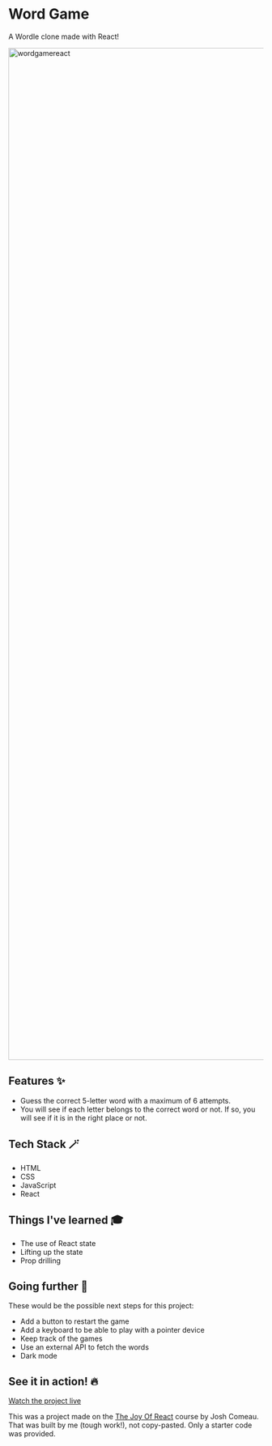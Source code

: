 # Word Game
A Wordle clone made with React!

<img width="2000" alt="wordgamereact" src="https://github.com/mariobarcelo/word-game/assets/44384270/c395149e-4150-4830-96d8-41fde67a6873">

## Features ✨

- Guess the correct 5-letter word with a maximum of 6 attempts.
- You will see if each letter belongs to the correct word or not. If so, you will see if it is in the right place or not.

## Tech Stack 🪄

- HTML
- CSS
- JavaScript
- React

## Things I've learned 🎓

- The use of React state
- Lifting up the state
- Prop drilling

## Going further 🚀
These would be the possible next steps for this project:
- Add a button to restart the game
- Add a keyboard to be able to play with a pointer device
- Keep track of the games
- Use an external API to fetch the words
- Dark mode

## See it in action! 🔥

[Watch the project live](https://wordgamereact.vercel.app/)



This was a project made on the [The Joy Of React](https://www.joyofreact.com/) course by Josh Comeau.
That was built by me (tough work!), not copy-pasted. Only a starter code was provided.

